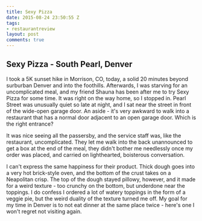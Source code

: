 ```yaml
---
title: Sexy Pizza
date: 2015-08-24 23:50:55 Z
tags:
- restaurantreview
layout: post
comments: true
---
```


## Sexy Pizza - South Pearl, Denver

I took a 5K sunset hike in Morrison, CO, today, a solid 20 minutes beyond surburban Denver and into the foothills. Afterwards, I was starving for an uncomplicated meal, and my friend Shauna has been after me to try Sexy Pizza for some time. It was right on the way home, so I stopped in. Pearl Street was unusually quiet so late at night, and I sat near the street in front of the wide-open garage door. An aside - it's very awkward to walk into a restaurant that has a normal door adjacent to an open garage door. Which is the right entrance?

It was nice seeing all the passersby, and the service staff was, like the restaurant, uncomplicated. They let me walk into the back unannounced to get a box at the end of the meal, they didn't bother me needlessly once my order was placed, and carried on lighthearted, boisterous conversation.

I can't express the same happiness for their product. Thick dough goes into a very hot brick-style oven, and the bottom of the crust takes on a Neapolitan crisp. The top of the dough stayed pillowy, however, and it made for a weird texture - too crunchy on the bottom, but underdone near the toppings. I do confess I ordered a lot of watery toppings in the form of a veggie pie, but the weird duality of the texture turned me off. My goal for my time in Denver is to not eat dinner at the same place twice - here's one I won't regret not visiting again.
